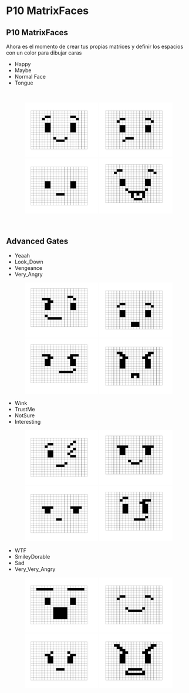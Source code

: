 # P10 MatrixFaces

<h2> P10 MatrixFaces</h2>

Ahora es el momento de crear tus propias matrices y definir los espacios con un color para dibujar caras 
<ul>
  <li> Happy</li>
  <li> Maybe</li>
  <li> Normal Face</li>
  <li> Tongue</li>
</ul>
<br>

<p align="center">
    <a href="/src/PixelGrid/Happy.png"><img  src="/src/PixelGrid/Happy.png" width="200"/></a>
    <a href="/src/PixelGrid/Maybe.png"><img  src="/src/PixelGrid/Maybe.png" width="200"/></a>
    <a href="/src/PixelGrid/Normal_Face.png"><img  src="/src/PixelGrid/Normal_Face.png" width="200"/></a>
    <a href="/src/PixelGrid/Tongue.png"><img  src="/src/PixelGrid/Tongue.png" width="200"/></a>
</p>
<br>

<h2> Advanced Gates</h2>
<ul>
  <li> Yeaah</li>
  <li> Look_Down</li>
  <li> Vengeance</li>
  <li> Very_Angry</li>
</ul>


<p align="center">
    <a href="/src/PixelGrid/Yeaah.png"><img  src="/src/PixelGrid/Yeaah.png" width="200"/></a>
    <a href="/src/PixelGrid/Look_Down.png"><img  src="/src/PixelGrid/Look_Down.png" width="200"/></a>
    <a href="/src/PixelGrid/Vengeance.png"><img  src="/src/PixelGrid/Vengeance.png" width="200"/></a>
    <a href="/src/PixelGrid/Very_Angry.png"><img  src="/src/PixelGrid/Very_Angry.png" width="200"/></a>
</p>


<ul>
  <li> Wink</li>
  <li> TrustMe</li>
  <li> NotSure</li>
  <li> Interesting</li>
</ul>

<p align="center">
    <a href="/src/PixelGrid/Wink.png"><img  src="/src/PixelGrid/Wink.png" width="200"/></a>
    <a href="/src/PixelGrid/TrustMe.png"><img  src="/src/PixelGrid/TrustMe.png" width="200"/></a>
    <a href="/src/PixelGrid/NotSure.png"><img  src="/src/PixelGrid/NotSure.png" width="200"/></a>
    <a href="/src/PixelGrid/Interesting.png"><img  src="/src/PixelGrid/Interesting.png" width="200"/></a>
</p>

<ul>
  <li> WTF</li>
  <li> SmileyDorable</li>
  <li> Sad</li>
  <li> Very_Very_Angry</li>
</ul>

<p align="center">
    <a href="/src/PixelGrid/WTF.png"><img  src="/src/PixelGrid/WTF.png" width="200"/></a>
    <a href="/src/PixelGrid/SmileyDorable.png"><img  src="/src/PixelGrid/SmileyDorable.png" width="200"/></a>
    <a href="/src/PixelGrid/Sad.png"><img  src="/src/PixelGrid/Sad.png" width="200"/></a>
    <a href="/src/PixelGrid/Very_Very_Angry.png"><img  src="/src/PixelGrid/Very_Very_Angry.png" width="200"/></a>
</p>
<br>